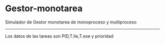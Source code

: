 # Gestor-monotarea
Simulador de Gestor monotarea de monoproceso y multiproceso
<hr>
Los datos de las tareas son PID,T.lle,T.exe y prioridad
